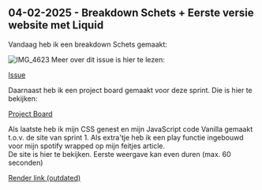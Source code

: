 ## 04-02-2025 - Breakdown Schets + Eerste versie website met Liquid

Vandaag heb ik een breakdown Schets gemaakt:

![IMG_4623](https://github.com/user-attachments/assets/86bb5348-3942-4671-a89e-8aaf2abc5880)
Meer over dit issue is hier te lezen:  

[Issue](https://github.com/DivaniNL/connect-your-tribe-profile-card/issues/2)

Daarnaast heb ik een project board gemaakt voor deze sprint. Die is hier te bekijken:  

[Project Board](https://github.com/users/DivaniNL/projects/4)  
  
Als laatste heb ik mijn CSS genest en mijn JavaScript code Vanilla gemaakt t.o.v. de site van sprint 1. Als extra'tje heb ik een play functie ingebouwd voor mijn spotify wrapped op mijn feitjes article.  
De site is hier te bekijken. Eerste weergave kan even duren (max. 60 seconden)  

[Render link (outdated)](https://connect-your-tribe-profile-card-hxif.onrender.com/)